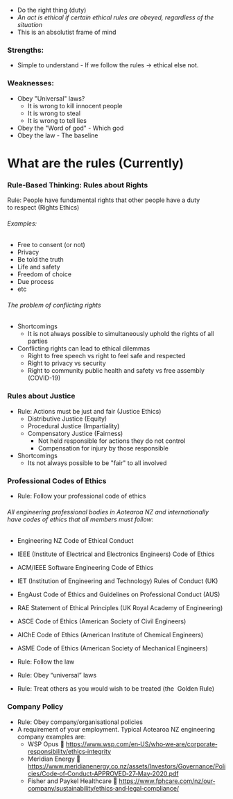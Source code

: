 
- Do the right thing (duty) 
- *An act is ethical if certain ethical rules are obeyed, regardless of the situation*
- This is an absolutist frame of mind
### Strengths:
- Simple to understand - If we follow the rules -> ethical else not.
### Weaknesses:
- Obey "Universal" laws?
	- It is wrong to kill innocent people
	- It is wrong to steal
	- It is wrong to tell lies
- Obey the "Word of god" - Which god
- Obey the law - The baseline
# What are the rules (Currently)

### Rule‐Based Thinking: Rules about Rights
Rule: People have fundamental rights that other people have a duty to respect (Rights Ethics) 
###### Examples:
- Free to consent (or not)
- Privacy
- Be told the truth
- Life and safety
- Freedom of choice
- Due process
- etc
###### The problem of conflicting rights
- Shortcomings
	- It is not always possible to simultaneously uphold the rights of all parties
- Conflicting rights can lead to ethical dilemmas
	- Right to free speech vs right to feel safe and respected
	- Right to privacy vs security
	- Right to community public health and safety vs free assembly (COVID-19)




### Rules about Justice
- Rule: Actions must be just and fair (Justice Ethics) 
	- Distributive Justice (Equity)
	- Procedural Justice (Impartiality)
	- Compensatory Justice (Fairness)
		- Not held responsible for actions they do not control
		- Compensation for injury by those responsible
- Shortcomings
	- Its not always possible to be "fair" to all involved


### Professional Codes of Ethics
- Rule: Follow your professional code of ethics 
###### All engineering professional bodies in Aotearoa NZ and internationally  have codes of ethics that all members must follow: 
- Engineering NZ Code of Ethical Conduct 
- IEEE (Institute of Electrical and Electronics Engineers) Code of Ethics 
- ACM/IEEE Software Engineering Code of Ethics 
- IET (Institution of Engineering and Technology) Rules of Conduct (UK)  
- EngAust Code of Ethics and Guidelines on Professional Conduct (AUS) 
- RAE Statement of Ethical Principles (UK Royal Academy of Engineering) 
- ASCE Code of Ethics (American Society of Civil Engineers) 
- AIChE Code of Ethics (American Institute of Chemical Engineers) 
- ASME Code of Ethics (American Society of Mechanical Engineers)



- Rule: Follow the law 
- Rule: Obey “universal” laws 
- Rule: Treat others as you would wish to be treated (the  Golden Rule) 
### Company Policy
- Rule: Obey company/organisational policies
 - A requirement of your employment. Typical Aotearoa NZ engineering  company examples are: 
	 - WSP Opus  https://www.wsp.com/en‐US/who‐we‐are/corporate‐responsibility/ethics‐integrity 
	 - Meridian Energy  https://www.meridianenergy.co.nz/assets/Investors/Governance/Policies/Code‐of‐Conduct‐APPROVED‐27‐May‐2020.pdf 
	 - Fisher and Paykel Healthcare  https://www.fphcare.com/nz/our‐company/sustainability/ethics‐and‐legal‐compliance/
